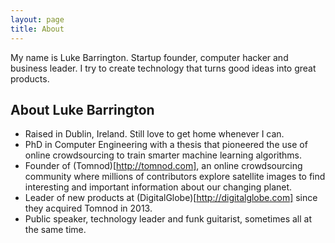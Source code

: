 ```yaml
---
layout: page
title: About
---
```


<p class="message">
My name is Luke Barrington. Startup founder, computer hacker and business leader.
I try to create technology that turns good ideas into great products. 
</p>

## About Luke Barrington
* Raised in Dublin, Ireland. Still love to get home whenever I can.
* PhD in Computer Engineering with a thesis that pioneered the use of online crowdsourcing to train smarter machine learning algorithms.
* Founder of (Tomnod)[http://tomnod.com], an online crowdsourcing community where millions of contributors explore satellite images to find interesting and important information about our changing planet.
* Leader of new products at (DigitalGlobe)[http://digitalglobe.com] since they acquired Tomnod in 2013. 
* Public speaker, technology leader and funk guitarist, sometimes all at the same time.

